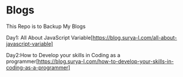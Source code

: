 # Blogs
This Repo is to Backup My Blogs

Day1:
All About JavaScript Variable[https://blog.surya-l.com/all-about-javascript-variable]

Day2:How to Develop your skills in Coding as a programmer[https://blog.surya-l.com/how-to-develop-your-skills-in-coding-as-a-programmer]
